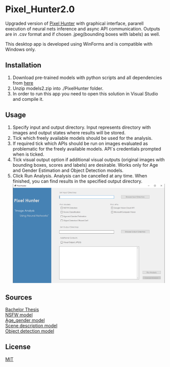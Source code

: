 # Pixel_Hunter2.0
Upgraded version of [Pixel Hunter](https://github.com/NorbertKominak/Pixel_Hunter1.0) with graphical interface, pararell execution of neural nets inference and async API communication. Outputs are in .csv format and if chosen .jpeg(bounding boxes with labels) as well.

This desktop app is developed using WinForms and is compatible with Windows only. 

## Installation
1. Download pre-trained models with python scripts and all dependencies from [here](https://drive.google.com/file/d/1WBIn7GBaynfLTLeM4yz8sbd0MFc_QngR/view?usp=sharing)
2. Unzip models2.zip into ./PixelHunter folder.
3. In order to run this app you need to open this solution in Visual Studio and compile it.

## Usage
1. Specify input and output directory. Input represents directory with images and output states where results will be stored.
2. Tick which freely available models should be used for the analysis.
3. If required tick which APIs should be run on images evaluated as problematic for the freely available models. API`s credentials prompted when is ticked.
4. Tick visual output option if additional visual outputs (original images with bounding boxes, scores and labels) are desirable. Works only for Age and Gender Estimation and Object Detection models.
5. Click Run Analysis. Analysis can be cancelled at any time. When finished, you can find results in the specified output directory. 
![Example](https://github.com/NorbertKominak/Pixel_Hunter2.0/blob/main/demo.png) 

## Sources
[Bachelor Thesis](https://is.muni.cz/th/o7q0i/?lang=en)  
[NSFW model](https://github.com/GantMan/nsfw_model)  
[Age_gender model](https://github.com/yu4u/age-gender-estimation)  
[Scene description model](https://github.com/CSAILVision/places365)  
[Object detection model](https://github.com/tensorflow/models/blob/master/research/object_detection/g3doc/tf2_detection_zoo.md)  

## License
[MIT](https://choosealicense.com/licenses/mit/)

